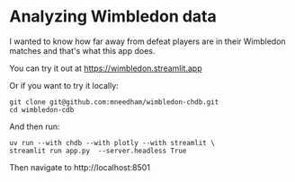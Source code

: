 # Analyzing Wimbledon data

I wanted to know how far away from defeat players are in their Wimbledon matches and that's what this app does.

You can try it out at https://wimbledon.streamlit.app

Or if you want to try it locally:

```
git clone git@github.com:mneedham/wimbledon-chdb.git
cd wimbledon-cdb
```

And then run:

```
uv run --with chdb --with plotly --with streamlit \
streamlit run app.py  --server.headless True
```

Then navigate to http://localhost:8501